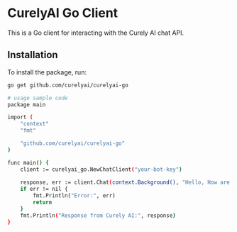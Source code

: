 # CurelyAI Go Client

This is a Go client for interacting with the Curely AI chat API.

## Installation

To install the package, run:

```sh
go get github.com/curelyai/curelyai-go

# usage sample code
package main

import (
    "context"
    "fmt"

    "github.com/curelyai/curelyai-go"
)

func main() {
    client := curelyai_go.NewChatClient("your-bot-key")
    
    response, err := client.Chat(context.Background(), "Hello, How are you!")
    if err != nil {
        fmt.Println("Error:", err)
        return
    }
    fmt.Println("Response from Curely AI:", response)
}
